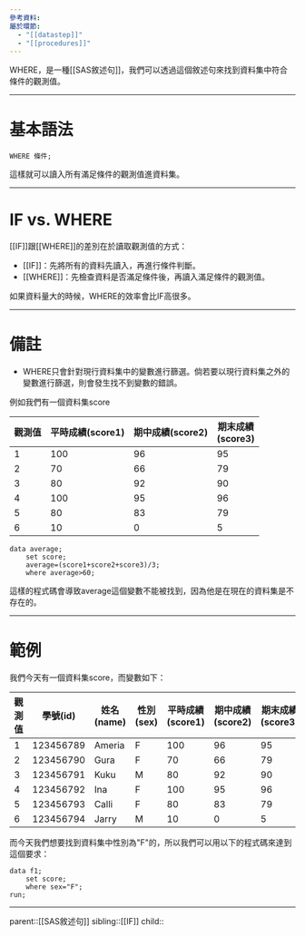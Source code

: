 ```yaml
---
參考資料: 
屬於環節:
  - "[[datastep]]"
  - "[[procedures]]"
---
```

WHERE，是一種[[SAS敘述句]]，我們可以透過這個敘述句來找到資料集中符合條件的觀測值。
- - -
# 基本語法
```SAS
WHERE 條件;
```
這樣就可以讀入所有滿足條件的觀測值進資料集。
- - -
# IF vs. WHERE
[[IF]]跟[[WHERE]]的差別在於讀取觀測值的方式：
- [[IF]]：先將所有的資料先讀入，再進行條件判斷。
- [[WHERE]]：先檢查資料是否滿足條件後，再讀入滿足條件的觀測值。

如果資料量大的時候，WHERE的效率會比IF高很多。
- - -
# 備註
- WHERE只會針對現行資料集中的變數進行篩選。倘若要以現行資料集之外的變數進行篩選，則會發生找不到變數的錯誤。

例如我們有一個資料集score

| 觀測值 | 平時成績(score1) | 期中成績(score2) | 期末成績<br>(score3) |
| --- | ------------ | ------------ | ---------------- |
| 1   | 100          | 96           | 95               |
| 2   | 70           | 66           | 79               |
| 3   | 80           | 92           | 90               |
| 4   | 100          | 95           | 96               |
| 5   | 80           | 83           | 79               |
| 6   | 10           | 0            | 5                |

```SAS
data average;
	set score;
	average=(score1+score2+score3)/3;
	where average>60;
```
這樣的程式碼會導致average這個變數不能被找到，因為他是在現在的資料集是不存在的。
- - -
# 範例
我們今天有一個資料集score，而變數如下：

| 觀測值 | 學號(id)    | 姓名(name) | 性別(sex) | 平時成績(score1) | 期中成績(score2) | 期末成績<br>(score3) |
| --- | --------- | -------- | ------- | ------------ | ------------ | ---------------- |
| 1   | 123456789 | Ameria   | F       | 100          | 96           | 95               |
| 2   | 123456790 | Gura     | F       | 70           | 66           | 79               |
| 3   | 123456791 | Kuku     | M       | 80           | 92           | 90               |
| 4   | 123456792 | Ina      | F       | 100          | 95           | 96               |
| 5   | 123456793 | Calli    | F       | 80           | 83           | 79               |
| 6   | 123456794 | Jarry    | M       | 10           | 0            | 5                |
而今天我們想要找到資料集中性別為"F"的，所以我們可以用以下的程式碼來達到這個要求：
```SAS
data f1;
	set score;
	where sex="F";
run;
```
- - -
parent::[[SAS敘述句]]
sibling::[[IF]]
child::